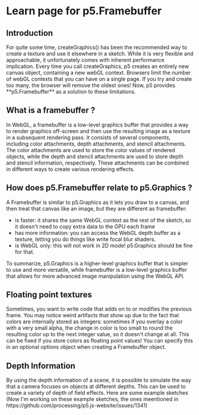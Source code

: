 <h1>Learn page for p5.Framebuffer</h1>

<h2>Introduction</h2>
For quite some time, createGraphics() has been the recommended way to create a texture and use it elsewhere in a sketch. While it is very flexible and approachable, it unfortunately comes with inherent performance implication. Every time you call createGraphics, p5 creates an entirely new canvas object, containing a new webGL context. Browsers limit the number of webGL contexts that you can have on a single page. If you try and create too many, the browser will remove the oldest ones!
Now, p5 provides **p5.Framebuffer** as a solution to these limitations.

<h2>What is a framebuffer ?</h2>
In WebGL, a framebuffer is a low-level graphics buffer that provides a way to render graphics off-screen and then use the resulting image as a texture in a subsequent rendering pass. It consists of several components, including color attachments, depth attachments, and stencil attachments. The color attachments are used to store the color values of rendered objects, while the depth and stencil attachments are used to store depth and stencil information, respectively. These attachments can be combined in different ways to create various rendering effects.

<h2>How does p5.Framebuffer relate to p5.Graphics ?</h2>
A Framebuffer is similar to p5.Graphics as it lets you draw to a canvas, and then treat that canvas like an image, but they are different as framebuffer: 

- is faster: it shares the same WebGL context as the rest of the sketch, so it doesn't need to copy extra data to the GPU each frame
- has more information: you can access the WebGL depth buffer as a texture, letting you do things like write focal blur shaders.
- is WebGL only: this will not work in 2D mode! p5.Graphics should be fine for that.

To summarize, p5.Graphics is a higher-level graphics buffer that is simpler to use and more versatile, while framebuffer is a low-level graphics buffer that allows for more advanced image manipulation using the WebGL API.

<h2>Floating point textures</h2>
Sometimes, you want to write code that adds on to or modifies the previous frame. You may notice weird artifacts that show up due to the fact that colors are internally stored as integers: sometimes if you overlay a color with a very small alpha, the change in color is too small to round the resulting color up to the next integer value, so it doesn't change at all.
This can be fixed if you store colors as floating point values! You can specify this in an optional options object when creating a Framebuffer object.

<h2>Depth Information</h2>
By using the depth information of a scene, it is possible to simulate the way that a camera focuses on objects at different depths. This can be used to create a variety of depth of field effects. Here are some example sketches 
(Now I'm working on these example sketches, the ones meentioned in https://github.com/processing/p5.js-website/issues/1341)

